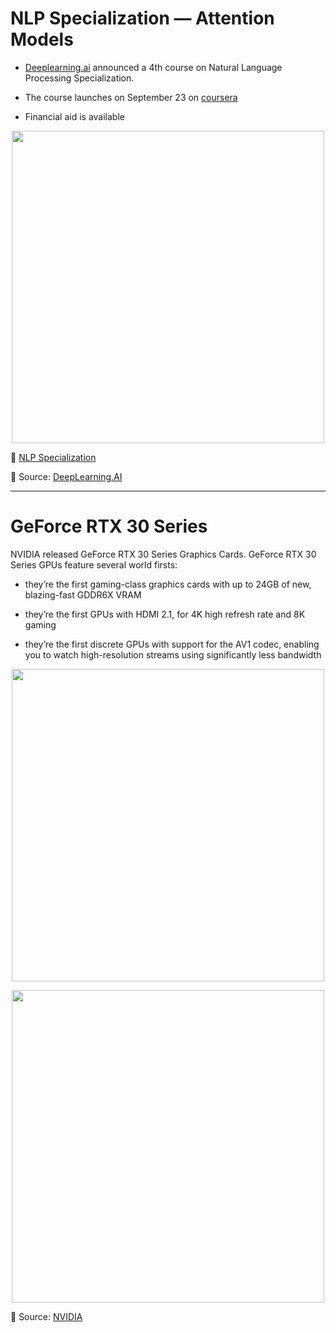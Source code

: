 # NLP Specialization — Attention Models
- [Deeplearning.ai](https://www.deeplearning.ai/) announced a 4th course on Natural Language Processing Specialization. 

- The course launches on September 23 on [coursera](https://www.coursera.org/learn/attention-models-in-nlp)

- Financial aid is available


[<p align="center"> <img src="https://github.com/Machine-Learning-Tokyo/AI-ML-Newsletter/blob/master/images/AttentionModels.jpeg" width="500" /> </p>](https://www.coursera.org/learn/attention-models-in-nlp)

📌 [NLP Specialization](https://www.coursera.org/specializations/natural-language-processing)

📌 Source: [DeepLearning.AI](https://twitter.com/DeepLearningAI_/status/1303030274599653378?s=20)



---

# GeForce RTX 30 Series

NVIDIA released GeForce RTX 30 Series Graphics Cards. GeForce RTX 30 Series GPUs feature several world firsts: 

- they’re the first gaming-class graphics cards with up to 24GB of new, blazing-fast GDDR6X VRAM

- they’re the first GPUs with HDMI 2.1, for 4K high refresh rate and 8K gaming

- they’re the first discrete GPUs with support for the AV1 codec, enabling you to watch high-resolution streams using significantly less bandwidth

[<p align="center"> <img src="https://github.com/Machine-Learning-Tokyo/AI-ML-Newsletter/blob/master/images/GeForce-RTX-30-Series.jpg" width="500" /> </p>](https://www.nvidia.com/en-us/geforce/news/introducing-rtx-30-series-graphics-cards/)

[<p align="center"> <img src="https://github.com/Machine-Learning-Tokyo/AI-ML-Newsletter/blob/master/images/nvidia-rtx-30series-specs.png" width="500" /> </p>](https://www.nvidia.com/en-us/geforce/news/introducing-rtx-30-series-graphics-cards/)




📌 Source: [NVIDIA](https://www.nvidia.com/en-us/geforce/news/introducing-rtx-30-series-graphics-cards/)
